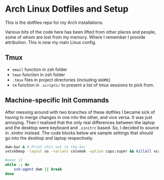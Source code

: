 # Arch Linux Dotfiles and Setup

This is the dotfiles repo for my Arch installations.

Various bits of the code here has been lifted from other places and people, some of whom are lost from my memory. Where I remember I provide attribution.
This is now my main Linux config.

## Tmux

- `email` function in zsh folder
- `tman` function in zsh folder
- `.tmux` files in project directories (including `$HOME`)
- `tm` function in `.scripts/` to present a list of tmux sessions to pick from.

## Machine-specific Init Commands

After messing around with two branches of these dotfiles I became sick of having to merge changes in one into the other, and vice versa. It was just annoying. Then I realised that the only real differences between the laptop and the desktop were keyboard and `.xinitrc` based. So, I decided to source in .xinitrc instead. The code blocks below are sample settings that should go into the desktop and laptop respectively.

```sh
dwm-bar & # Print shit out in the bar
setxkbmap -layout us -variant colemak -option caps:super && killall xcape 2>/dev/null ; xcape -e 'Super_L=Escape' &

#exec i3
while :; do
	ssh-agent dwm || break
done
```
